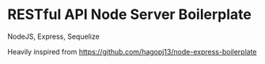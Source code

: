 # RESTful API Node Server Boilerplate

NodeJS, Express, Sequelize

Heavily inspired from https://github.com/hagopj13/node-express-boilerplate
